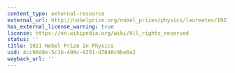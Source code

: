 ```yaml
---
content_type: external-resource
external_url: http://nobelprize.org/nobel_prizes/physics/laureates/1921/
has_external_license_warning: true
license: https://en.wikipedia.org/wiki/All_rights_reserved
status: ''
title: 1921 Nobel Prize in Physics
uid: 4cc96d8e-5c1b-499c-9251-d7640c9be0a2
wayback_url: ''
---
```

